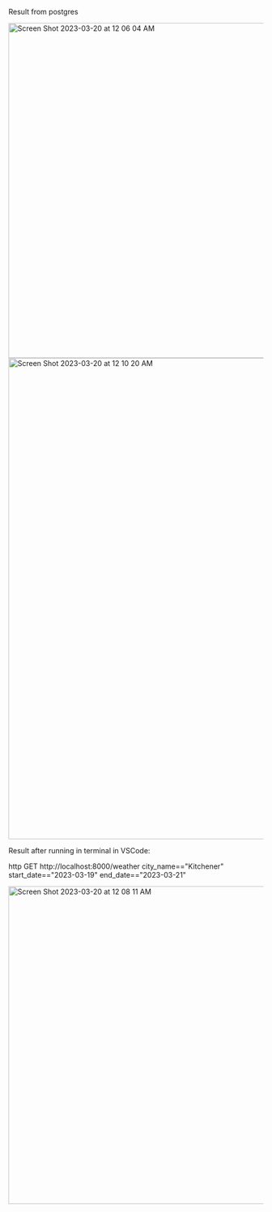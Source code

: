 Result from postgres


<img width="662" alt="Screen Shot 2023-03-20 at 12 06 04 AM" src="https://user-images.githubusercontent.com/31189656/226244074-0bb9007a-9e8d-46bd-9d44-7287a1b7b653.png">


<img width="951" alt="Screen Shot 2023-03-20 at 12 10 20 AM" src="https://user-images.githubusercontent.com/31189656/226245372-b629c29e-d43e-49cc-8250-0306623d88e3.png">



Result after running in terminal in VSCode:

http GET http://localhost:8000/weather city_name=="Kitchener" start_date=="2023-03-19" end_date=="2023-03-21"


<img width="628" alt="Screen Shot 2023-03-20 at 12 08 11 AM" src="https://user-images.githubusercontent.com/31189656/226244970-856b55d6-f4c6-483b-8a29-d7bda4444d21.png">
